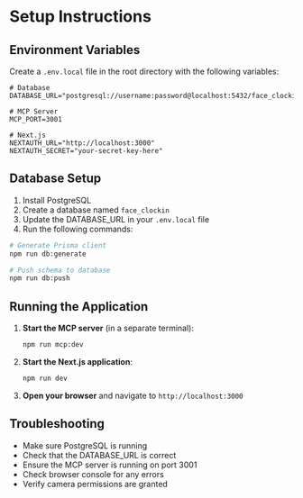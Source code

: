 # Setup Instructions

## Environment Variables

Create a `.env.local` file in the root directory with the following variables:

```env
# Database
DATABASE_URL="postgresql://username:password@localhost:5432/face_clockin"

# MCP Server
MCP_PORT=3001

# Next.js
NEXTAUTH_URL="http://localhost:3000"
NEXTAUTH_SECRET="your-secret-key-here"
```

## Database Setup

1. Install PostgreSQL
2. Create a database named `face_clockin`
3. Update the DATABASE_URL in your `.env.local` file
4. Run the following commands:

```bash
# Generate Prisma client
npm run db:generate

# Push schema to database
npm run db:push
```

## Running the Application

1. **Start the MCP server** (in a separate terminal):
   ```bash
   npm run mcp:dev
   ```

2. **Start the Next.js application**:
   ```bash
   npm run dev
   ```

3. **Open your browser** and navigate to `http://localhost:3000`

## Troubleshooting

- Make sure PostgreSQL is running
- Check that the DATABASE_URL is correct
- Ensure the MCP server is running on port 3001
- Check browser console for any errors
- Verify camera permissions are granted

